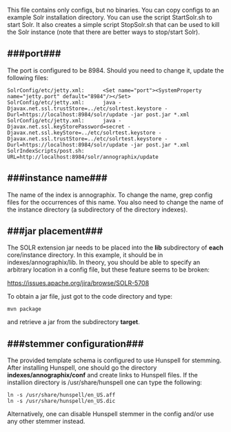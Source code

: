 This file contains only configs, but no binaries. You can copy configs to an example Solr installation directory.
You can use the script StartSolr.sh to start Solr. It also creates a simple script StopSolr.sh that can be used to kill the Solr instance (note that there are better ways to stop/start Solr).

###port###
-------------------

The port is configured to be 8984. Should you need to change it, update the following files:

```
SolrConfig/etc/jetty.xml:      <Set name="port"><SystemProperty name="jetty.port" default="8984"/></Set>
SolrConfig/etc/jetty.xml:      java -Djavax.net.ssl.trustStore=../etc/solrtest.keystore -Durl=https://localhost:8984/solr/update -jar post.jar *.xml
SolrConfig/etc/jetty.xml:      java -Djavax.net.ssl.keyStorePassword=secret -Djavax.net.ssl.keyStore=../etc/solrtest.keystore -Djavax.net.ssl.trustStore=../etc/solrtest.keystore -Durl=https://localhost:8984/solr/update -jar post.jar *.xml
SolrIndexScripts/post.sh:      URL=http://localhost:8984/solr/annographix/update
```

###instance name###
-------------------
The name of the index is annographix. To change the name, grep config files for the occurrences of this name. You also need to change the name of the instance directory (a subdirectory of the directory indexes).

###jar placement###
-------------------
The SOLR extension jar needs to be placed into the **lib** subdirectory of **each** core/instance directory. In this example, it should be in indexes/annographix/lib. In theory, you should be able to specify an arbitrary location in a config file, but these feature seems to be broken:

https://issues.apache.org/jira/browse/SOLR-5708


To obtain a jar file, just got to the code directory and type:
```
mvn package
```
and retrieve a jar from the subdirectory **target**. 
 
###stemmer configuration###
-------------------
The provided template schema is configured to use Hunspell for stemming. After installing Hunspell, one should go the directory **indexes/annographix/conf** and create links to Hunspell files. If the installion directory is /usr/share/hunspell one can type the following:
```
ln -s /usr/share/hunspell/en_US.aff
ln -s /usr/share/hunspell/en_US.dic
```
Alternatively, one can disable Hunspell stemmer in the config and/or use any other stemmer instead.

